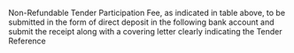 Non-Refundable Tender Participation Fee, as indicated in table above, to be submitted
in the form of direct deposit in the following bank account and submit the receipt along
with a covering letter clearly indicating the Tender Reference
